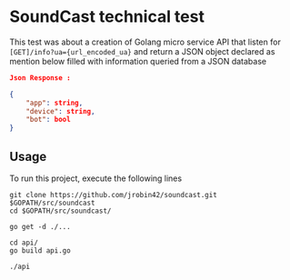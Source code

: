 # SoundCast technical test  

This test was about a creation of Golang micro service API that listen for  `[GET]/info?ua={url_encoded_ua}` and return a JSON object declared as mention below filled with information queried from a JSON database  


```json
Json Response :

{
    "app": string,
    "device": string,
    "bot": bool
}
```

## Usage

To run this project, execute the following lines

```shell
git clone https://github.com/jrobin42/soundcast.git $GOPATH/src/soundcast
cd $GOPATH/src/soundcast/

go get -d ./...

cd api/
go build api.go

./api
```
